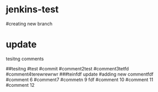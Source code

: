 # jenkins-test
#creating new branch
# update
tesitng comments

##tesitng
#test
#commit
#comment2test
#comment3tetfd
#comment4terewrewrwr
###teinfdf
update
#adding new commentfdf
#comment 6
#comment7
#commetn 9
fdf
#comment 10
#comment 11
#comment 12
